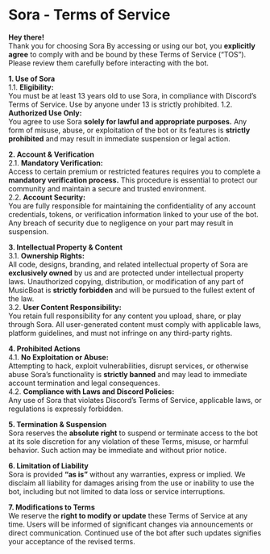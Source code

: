 # Sora - Terms of Service

**Hey there!**  
Thank you for choosing Sora By accessing or using our bot, you **explicitly agree** to comply with and be bound by these Terms of Service (“TOS”). Please review them carefully before interacting with the bot.

**1. Use of Sora**  
1.1. **Eligibility:**  
You must be at least 13 years old to use Sora, in compliance with Discord’s Terms of Service. Use by anyone under 13 is strictly prohibited. 
1.2. **Authorized Use Only:**  
You agree to use Sora **solely for lawful and appropriate purposes.** Any form of misuse, abuse, or exploitation of the bot or its features is **strictly prohibited** and may result in immediate suspension or legal action.

**2. Account & Verification**  
2.1. **Mandatory Verification:**  
Access to certain premium or restricted features requires you to complete a **mandatory verification process.** This procedure is essential to protect our community and maintain a secure and trusted environment.  
2.2. **Account Security:**  
You are fully responsible for maintaining the confidentiality of any account credentials, tokens, or verification information linked to your use of the bot. Any breach of security due to negligence on your part may result in suspension.

**3. Intellectual Property & Content**  
3.1. **Ownership Rights:**  
All code, designs, branding, and related intellectual property of Sora are **exclusively owned** by us and are protected under intellectual property laws. Unauthorized copying, distribution, or modification of any part of MusicBoat is **strictly forbidden** and will be pursued to the fullest extent of the law.  
3.2. **User Content Responsibility:**  
You retain full responsibility for any content you upload, share, or play through Sora. All user-generated content must comply with applicable laws, platform guidelines, and must not infringe on any third-party rights.

**4. Prohibited Actions**  
4.1. **No Exploitation or Abuse:**  
Attempting to hack, exploit vulnerabilities, disrupt services, or otherwise abuse Sora’s functionality is **strictly banned** and may lead to immediate account termination and legal consequences.  
4.2. **Compliance with Laws and Discord Policies:**  
Any use of Sora that violates Discord’s Terms of Service, applicable laws, or regulations is expressly forbidden.

**5. Termination & Suspension**  
Sora reserves the **absolute right** to suspend or terminate access to the bot at its sole discretion for any violation of these Terms, misuse, or harmful behavior. Such action may be immediate and without prior notice.

**6. Limitation of Liability**  
Sora is provided **“as is”** without any warranties, express or implied. We disclaim all liability for damages arising from the use or inability to use the bot, including but not limited to data loss or service interruptions.

**7. Modifications to Terms**  
We reserve the **right to modify or update** these Terms of Service at any time. Users will be informed of significant changes via announcements or direct communication. Continued use of the bot after such updates signifies your acceptance of the revised terms.
